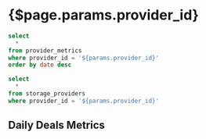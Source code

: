 # {$page.params.provider_id}

```sql filtered_provider_metrics
select
  *
from provider_metrics
where provider_id = '${params.provider_id}'
order by date desc
```

```sql filtered_provider_info
select
  *
from storage_providers
where provider_id = '${params.provider_id}'
```

<BigValue
  data={filtered_provider_info}
  value=total_deals
  title="Total Deals"
/>

<BigValue
  data={filtered_provider_info}
  value=country
  title="Country"
/>

<BigValue
  data={filtered_provider_info}
  value=total_data_uploaded_tibs
  title="Total Onboarded Data (TiBs)"
/>

## Daily Deals Metrics

<DataTable data={filtered_provider_metrics}/>

<BarChart
  data={filtered_provider_metrics}
  y=onboarded_data_tibs
  title = "Onboarded Data (TiBs)"
/>
